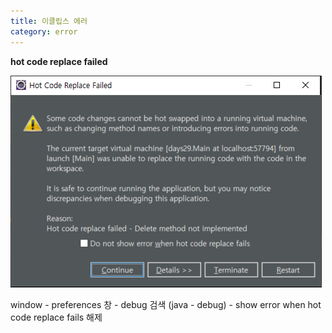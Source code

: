 ```yaml
---
title: 이클립스 에러
category: error
---
```


**hot code replace failed**

![image-20211011155257891](../../../assets/images/image-20211011155257891.png)

window - preferences 창 - debug 검색 (java - debug) - show error when hot code replace fails 해제

